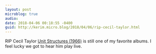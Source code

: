 ```yaml
---
layout: post
microblog: true
audio: 
date: 2018-04-06 00:18:55 -0400
guid: http://kerim.micro.blog/2018/04/06/rip-cecil-taylor.html
---
```

RIP Cecil Taylor [Unit Structures (1966)](https://www.youtube.com/watch?v=8zrYKFmvWc0) is still one of my favorite albums. I feel lucky we got to hear him play live.
